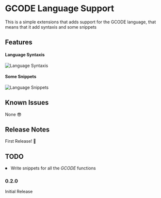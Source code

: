 # GCODE Language Support

This is a simple extensions that adds support for the GCODE language, that means that it add syntaxis and some snippets
## Features


#### Language Syntaxis
![Language Syntaxis](https://imgur.com/vwQ7hYr)

#### Some Snippets
![Language Snippets](https://imgur.com/TefqqfC)

## Known Issues
None 😎

## Release Notes

First Release! 🎉

## TODO

⏺ &nbsp; Write snippets for all the *GCODE* functions

### 0.2.0
Initial Release
